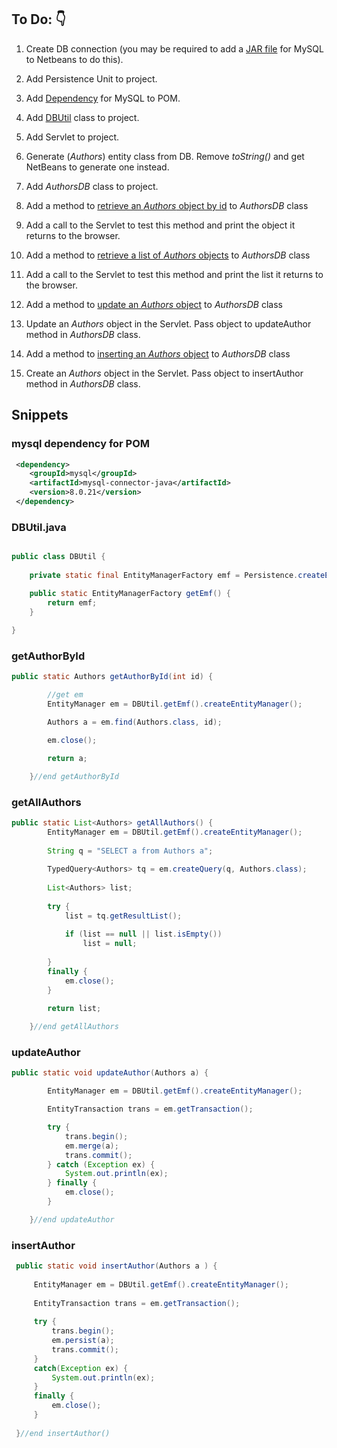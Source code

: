 
## To Do: :point_down:

1. Create DB connection (you may be required to add a [JAR file](https://moodle.lit.ie/mod/resource/view.php?id=136565) for MySQL to Netbeans to do this).

2. Add Persistence Unit to project.

3. Add [Dependency](#mysql-dependency-for-pom) for MySQL to POM.

4. Add [DBUtil](#dbutiljava) class to project.

5. Add Servlet to project.

6. Generate (*Authors*) entity class from DB. Remove *toString()* and get NetBeans to generate one instead.

7. Add *AuthorsDB* class to project.

8. Add a method to [retrieve an *Authors* object by id](#getauthorbyid) to *AuthorsDB* class

9. Add a call to the Servlet to test this method and print the object it returns to the browser.

10. Add a method to [retrieve a list of *Authors* objects](#getallauthors) to *AuthorsDB* class

11. Add a call to the Servlet to test this method and print the list it returns to the browser.

12. Add a method to [update an *Authors* object](#updateauthor)  to *AuthorsDB* class

13. Update an *Authors* object in the Servlet. Pass object to updateAuthor method in *AuthorsDB* class.

14. Add a method to [inserting an *Authors* object](#insertauthor)  to *AuthorsDB* class

15. Create an *Authors* object in the Servlet. Pass object to insertAuthor method in *AuthorsDB* class.

## Snippets

### mysql dependency for POM
```xml
 <dependency>
    <groupId>mysql</groupId>
    <artifactId>mysql-connector-java</artifactId>
    <version>8.0.21</version>
 </dependency>
```
### DBUtil.java 
```java

public class DBUtil {
    
    private static final EntityManagerFactory emf = Persistence.createEntityManagerFactory("Books_PU");

    public static EntityManagerFactory getEmf() {
        return emf;
    }
    
}
```

### getAuthorById
```java
public static Authors getAuthorById(int id) {

        //get em
        EntityManager em = DBUtil.getEmf().createEntityManager();

        Authors a = em.find(Authors.class, id);

        em.close();

        return a;

    }//end getAuthorById
```

### getAllAuthors
```java
public static List<Authors> getAllAuthors() {
        EntityManager em = DBUtil.getEmf().createEntityManager();
        
        String q = "SELECT a from Authors a";
        
        TypedQuery<Authors> tq = em.createQuery(q, Authors.class);
        
        List<Authors> list;
        
        try {
            list = tq.getResultList();
            
            if (list == null || list.isEmpty())
                list = null;
            
        }
        finally {
            em.close();
        }

        return list;
        
    }//end getAllAuthors
 ``` 
 
 ### updateAuthor
```java
public static void updateAuthor(Authors a) {

        EntityManager em = DBUtil.getEmf().createEntityManager();

        EntityTransaction trans = em.getTransaction();

        try {
            trans.begin();
            em.merge(a);
            trans.commit();
        } catch (Exception ex) {
            System.out.println(ex);
        } finally {
            em.close();
        }

    }//end updateAuthor
   ```
     
 ### insertAuthor
   ```java
    public static void insertAuthor(Authors a ) {
        
        EntityManager em = DBUtil.getEmf().createEntityManager();
        
        EntityTransaction trans = em.getTransaction();
        
        try {
            trans.begin();
            em.persist(a);
            trans.commit();
        }
        catch(Exception ex) {
            System.out.println(ex);
        }
        finally {
            em.close();
        }  
        
    }//end insertAuthor()
   
   ```
 

